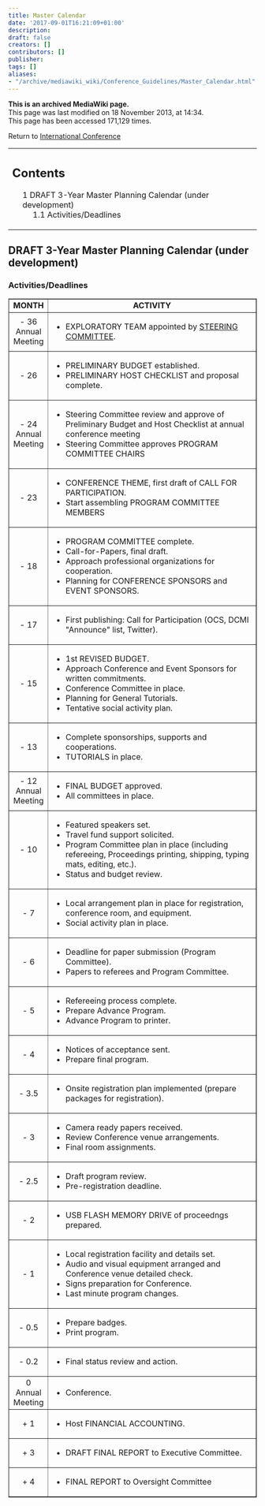 ```yaml
---
title: Master Calendar
date: '2017-09-01T16:21:09+01:00'
description: 
draft: false
creators: []
contributors: []
publisher: 
tags: []
aliases:
- "/archive/mediawiki_wiki/Conference_Guidelines/Master_Calendar.html"
---
```


 **This is an archived MediaWiki page.**  
This page was last modified on 18 November 2013, at 14:34.  
This page has been accessed 171,129 times.

Return to [International Conference](/archive/mediawiki_wiki/DCMI_Handbook/Int_Conf "DCMI Handbook/Int Conf")

<table id="toc" class="toc">
  <tr>
    <td>
      <div id="toctitle">
        <h2>Contents</h2>
      </div>
      <ul>
        <li class="toclevel-1 tocsection-1">
          <a href="#DRAFT_3-Year_Master_Planning_Calendar_.28under_development.29"><span class="tocnumber">1</span> <span class="toctext">DRAFT 3-Year Master Planning Calendar (under development)</span></a>
          <ul>
            <li class="toclevel-2 tocsection-2"><a href="#Activities.2FDeadlines"><span class="tocnumber">1.1</span> <span class="toctext">Activities/Deadlines</span></a></li>
          </ul>
        </li>
      </ul>
    </td>
  </tr>
</table>


## DRAFT 3-Year Master Planning Calendar (under development) 

### Activities/Deadlines 
<table border="1" cellpadding="5">
  <tr>
    <td align="center"><strong>MONTH</strong></td>
    <td align="center"><strong>ACTIVITY</strong></td>
  </tr>
  <tr>
    <td align="center">- 36<br>
      Annual<br>
      Meeting</td>
    <td>
      <ul>
        <li>EXPLORATORY TEAM appointed by <a href="/mediawiki_wiki/DCMI_Handbook/Conference_Guidelines/Steering_Committee.md" title="DCMI Handbook/Conference Guidelines/Steering Committee">STEERING COMMITTEE</a>.</li>
      </ul>
    </td>
  </tr>
  <tr>
    <td align="center">- 26</td>
    <td>
      <ul>
        <li>PRELIMINARY BUDGET established.</li>
        <li>PRELIMINARY HOST CHECKLIST and proposal complete.</li>
      </ul>
    </td>
  </tr>
  <tr>
    <td align="center">- 24<br>
      Annual<br>
      Meeting</td>
    <td>
      <ul>
        <li>Steering Committee review and approve of Preliminary Budget and Host Checklist at annual conference meeting</li>
        <li>Steering Committee approves PROGRAM COMMITTEE CHAIRS</li>
      </ul>
    </td>
  </tr>
  <tr>
    <td align="center">- 23 </td>
    <td>
      <ul>
        <li>CONFERENCE THEME, first draft of CALL FOR PARTICIPATION.</li>
        <li>Start assembling PROGRAM COMMITTEE MEMBERS</li>
      </ul>
    </td>
  </tr>
  <tr>
    <td align="center">- 18</td>
    <td>
      <ul>
        <li>PROGRAM COMMITTEE complete.</li>
        <li>Call-for-Papers, final draft.</li>
        <li>Approach professional organizations for cooperation.</li>
        <li>Planning for CONFERENCE SPONSORS and EVENT SPONSORS. </li>
      </ul>
    </td>
  </tr>
  <tr>
    <td align="center">- 17</td>
    <td>
      <ul>
        <li>First publishing: Call for Participation (OCS, DCMI "Announce" list, Twitter).</li>
      </ul>
    </td>
  </tr>
  <tr>
    <td align="center">- 15</td>
    <td>
      <ul>
        <li>1st REVISED BUDGET.</li>
        <li>Approach Conference and Event Sponsors for written commitments.</li>
        <li>Conference Committee in place.</li>
        <li>Planning for General Tutorials.</li>
        <li>Tentative social activity plan.</li>
      </ul>
    </td>
  </tr>
  <tr>
    <td align="center">- 13</td>
    <td>
      <ul>
        <li>Complete sponsorships, supports and cooperations.</li>
        <li>TUTORIALS in place.</li>
      </ul>
    </td>
  </tr>
  <tr>
    <td align="center">- 12<br>
      Annual<br>
      Meeting</td>
    <td>
      <ul>
        <li>FINAL BUDGET approved.</li>
        <li>All committees in place.</li>
      </ul>
    </td>
  </tr>
  <tr>
    <td align="center">- 10</td>
    <td>
      <ul>
        <li>Featured speakers set.</li>
        <li>Travel fund support solicited.</li>
        <li>Program Committee plan in place (including refereeing, Proceedings printing, shipping, typing mats, editing, etc.).</li>
        <li>Status and budget review. </li>
      </ul>
    </td>
  </tr>
  <tr>
    <td align="center">- 7</td>
    <td>
      <ul>
        <li>Local arrangement plan in place for registration, conference room, and equipment.</li>
        <li>Social activity plan in place.</li>
      </ul>
    </td>
  </tr>
  <tr>
    <td align="center">- 6</td>
    <td>
      <ul>
        <li>Deadline for paper submission (Program Committee).</li>
        <li>Papers to referees and Program Committee. </li>
      </ul>
    </td>
  </tr>
  <tr>
    <td align="center">- 5</td>
    <td>
      <ul>
        <li>Refereeing process complete.</li>
        <li>Prepare Advance Program.</li>
        <li>Advance Program to printer. </li>
      </ul>
    </td>
  </tr>
  <tr>
    <td align="center">- 4</td>
    <td>
      <ul>
        <li>Notices of acceptance sent.</li>
        <li>Prepare final program.</li>
      </ul>
    </td>
  </tr>
  <tr>
    <td align="center">- 3.5</td>
    <td>
      <ul>
        <li>Onsite registration plan implemented (prepare packages for registration). </li>
      </ul>
    </td>
  </tr>
  <tr>
    <td align="center">- 3</td>
    <td>
      <ul>
        <li>Camera ready papers received.</li>
        <li>Review Conference venue arrangements.</li>
        <li>Final room assignments. </li>
      </ul>
    </td>
  </tr>
  <tr>
    <td align="center">- 2.5</td>
    <td>
      <ul>
        <li>Draft program review.</li>
        <li>Pre-registration deadline. </li>
      </ul>
    </td>
  </tr>
  <tr>
    <td align="center">- 2</td>
    <td>
      <ul>
        <li>USB FLASH MEMORY DRIVE of proceedngs prepared. </li>
      </ul>
    </td>
  </tr>
  <tr>
    <td align="center">- 1</td>
    <td>
      <ul>
        <li>Local registration facility and details set.</li>
        <li>Audio and visual equipment arranged and Conference venue detailed check.</li>
        <li>Signs preparation for Conference.</li>
        <li>Last minute program changes. </li>
      </ul>
    </td>
  </tr>
  <tr>
    <td align="center">- 0.5</td>
    <td>
      <ul>
        <li>Prepare badges.</li>
        <li>Print program.</li>
      </ul>
    </td>
  </tr>
  <tr>
    <td align="center">- 0.2</td>
    <td>
      <ul>
        <li>Final status review and action.</li>
      </ul>
    </td>
  </tr>
  <tr>
    <td align="center">0<br>
      Annual<br>
      Meeting</td>
    <td>
      <ul>
        <li>Conference.</li>
      </ul>
    </td>
  </tr>
  <tr>
    <td align="center">+ 1</td>
    <td>
      <ul>
        <li>Host FINANCIAL ACCOUNTING. </li>
      </ul>
    </td>
  </tr>
  <tr>
    <td align="center">+ 3</td>
    <td>
      <ul>
        <li>DRAFT FINAL REPORT to Executive Committee. </li>
      </ul>
    </td>
  </tr>
  <tr>
    <td align="center">+ 4</td>
    <td>
      <ul>
        <li>FINAL REPORT to Oversight Committee</li>
      </ul>
    </td>
  </tr>
</table>

